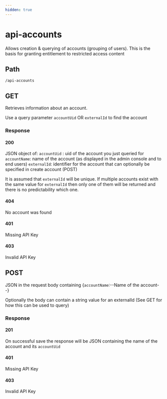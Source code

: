 ```yaml
---
hidden: true
---
```


# api-accounts

Allows creation & querying of accounts (grouping of users). This is the basis for granting entitlement to restricted access content

## Path

`/api-accounts`

## GET

Retrieves information about an account.

Use a query parameter `accountUid` OR `externalId` to find the account

### Response

#### 200

JSON object of: `accountUid` : uid of the account you just queried for `accountName`: name of the account (as displayed in the admin console and to end users) `externalId`: identifier for the account that can optionally be specified in create account (POST)

It is assumed that `externalId` will be unique. If multiple accounts exist with the same value for `externalId` then only one of them will be returned and there is no predictability which one.

#### 404

No account was found

#### 401

Missing API Key

#### 403

Invalid API Key



## POST

JSON in the request body containing {`accountName`:--Name of the account--}&#x20;

Optionally the body can contain a string value for an externalId (See GET for how this can be used to query)

### Response

#### 201

On successful save the response will be JSON containing the name of the account and its `accountUid`

#### 401

Missing API Key

#### 403

Invalid API Key

